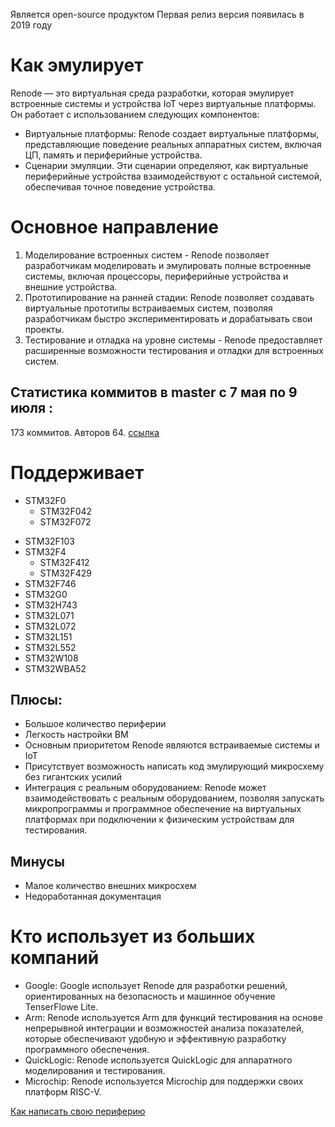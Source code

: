 Является open-source продуктом 
Первая релиз версия появилась в 2019 году 

# Как эмулирует
Renode — это виртуальная среда разработки, которая эмулирует встроенные системы и устройства IoT через виртуальные платформы. Он работает с использованием следующих компонентов:

* Виртуальные платформы: Renode создает виртуальные платформы, представляющие поведение реальных аппаратных систем, включая ЦП, память и периферийные устройства.
* Сценарии эмуляции. Эти сценарии определяют, как виртуальные периферийные устройства взаимодействуют с остальной системой, обеспечивая точное поведение устройства.


# Основное направление 

1. Моделирование встроенных систем - Renode позволяет разработчикам моделировать и эмулировать полные встроенные системы, включая процессоры, периферийные устройства и внешние устройства.
2. Прототипирование на ранней стадии: Renode позволяет создавать виртуальные прототипы встраиваемых систем, позволяя разработчикам быстро экспериментировать и дорабатывать свои проекты.
3. Тестирование и отладка на уровне системы - Renode предоставляет расширенные возможности тестирования и отладки для встроенных систем.

## Статистика коммитов в master с 7 мая по 9 июля :
173 коммитов.
Авторов 64.
[ссылка](https://github.com/renode/renode/graphs/commit-activity)

# Поддерживает 
* STM32F0
    - STM32F042
    - STM32F072
- STM32F103
- STM32F4
    - STM32F412
    - STM32F429
- STM32F746
- STM32G0
- STM32H743
- STM32L071
- STM32L072
- STM32L151
- STM32L552
- STM32W108
- STM32WBA52


## Плюсы:
* Большое количество периферии 
* Легкость настройки ВМ 
* Основным приоритетом Renode являются встраиваемые системы и IoT
* Присутствует возможность написать код эмулирующий микросхему без гигантских усилий
* Интеграция с реальным оборудованием: Renode может взаимодействовать с реальным оборудованием, позволяя запускать микропрограммы и программное обеспечение на виртуальных платформах при подключении к физическим устройствам для тестирования.

## Минусы 
* Малое количество внешних микросхем 
* Недоработанная документация 


# Кто использует из больших компаний
* Google: Google использует Renode для разработки решений, ориентированных на безопасность и машинное обучение TenserFlowe Lite.
* Arm: Renode используется Arm для функций тестирования на основе непрерывной интеграции и возможностей анализа показателей, которые обеспечивают удобную и эффективную разработку программного обеспечения.
* QuickLogic: Renode используется QuickLogic для аппаратного моделирования и тестирования.
* Microchip: Renode используется Microchip для поддержки своих платформ RISC-V.




[Как написать свою периферию](https://betrusted.io/xous-book/ch04-04-writing-cs-peripherals.html)